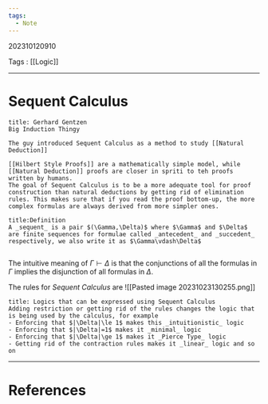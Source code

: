 ```yaml
---
tags:
  - Note
---
```

202310120910

Tags : [[Logic]]

---
# Sequent Calculus
```ad-quote
title: Gerhard Gentzen
Big Induction Thingy

The guy introduced Sequent Calculus as a method to study [[Natural Deduction]]

[[Hilbert Style Proofs]] are a mathematically simple model, while [[Natural Deduction]] proofs are closer in spriti to teh proofs written by humans.
The goal of Sequent Calculus is to be a more adequate tool for proof construction than natural deductions by getting rid of elimination rules. This makes sure that if you read the proof bottom-up, the more complex formulas are always derived from more simpler ones.
```

```ad-note
title:Definition
A _sequent_ is a pair $(\Gamma,\Delta)$ where $\Gamma$ and $\Delta$ are finite sequences for formulae called _antecedent_ and _succedent_ respectively, we also write it as $\Gamma\vdash\Delta$


```

The intuitive meaning of $\Gamma\vdash\Delta$ is that the conjunctions of all the formulas in $\Gamma$ implies the disjunction of all formulas in $\Delta$.

The rules for *Sequent Calculus* are
![[Pasted image 20231023130255.png]]
```ad-seealso
title: Logics that can be expressed using Sequent Calculus
Adding restriction or getting rid of the rules changes the logic that is being used by the calculus, for example
- Enforcing that $|\Delta|\le 1$ makes this _intuitionistic_ logic
- Enforcing that $|\Delta|=1$ makes it _minimal_ logic
- Enforcing that $|\Delta|\ge 1$ makes it _Pierce Type_ logic
- Getting rid of the contraction rules makes it _linear_ logic and so on
```



---
# References
